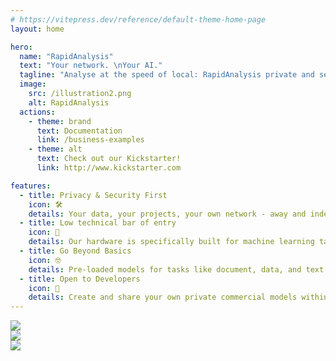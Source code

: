 ```yaml
---
# https://vitepress.dev/reference/default-theme-home-page
layout: home

hero:
  name: "RapidAnalysis"
  text: "Your network. \nYour AI."
  tagline: "Analyse at the speed of local: RapidAnalysis private and secure Network Attached Compute."
  image:
    src: /illustration2.png
    alt: RapidAnalysis
  actions:
    - theme: brand
      text: Documentation
      link: /business-examples
    - theme: alt
      text: Check out our Kickstarter!
      link: http://www.kickstarter.com

features:
  - title: Privacy & Security First
    icon: 🛠️
    details: Your data, your projects, your own network - away and independent from the cloud!
  - title: Low technical bar of entry
    icon: 🚀
    details: Our hardware is specifically built for machine learning tasks - perform BERT and LLM prompts in 2 seconds!
  - title: Go Beyond Basics
    icon: 🤓
    details: Pre-loaded models for tasks like document, data, and text analysis, with a growing model store for specialized needs - adjust the model for your business needs!
  - title: Open to Developers
    icon: 🦑
    details: Create and share your own private commercial models within the secure network - open source for tailored solutions just for you!  
---
```


<div data-v-f5090ebe="" data-v-d8beba3b="" class="VPFeatures VPHomeFeatures">
<div data-v-f5090ebe="" class="container">
<div data-v-f5090ebe="" class="items">

<div data-v-f5090ebe="" class="item grid-4"><img src="/darius.jpg"></div>
<div data-v-f5090ebe="" class="item grid-4"><img src="/coral.jpg"></div>
<div data-v-f5090ebe="" class="item grid-2"><img src="/mSATA.jpg"></div>

</div></div></div>
